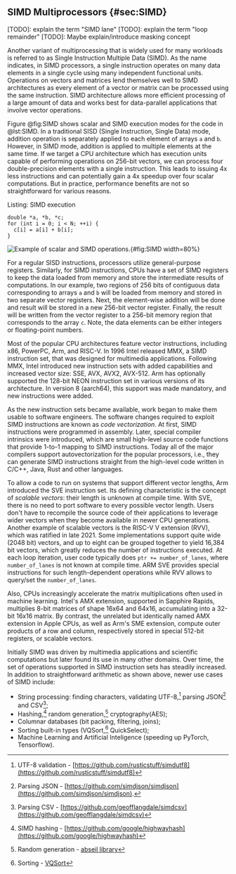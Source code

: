 ## SIMD Multiprocessors {#sec:SIMD}

[TODO]: explain the term "SIMD lane"
[TODO]: explain the term "loop remainder"
[TODO]: Maybe explain/introduce masking concept

Another variant of multiprocessing that is widely used for many workloads is referred to as Single Instruction Multiple Data (SIMD). As the name indicates, in SIMD processors, a single instruction operates on many data elements in a single cycle using many independent functional units. Operations on vectors and matrices lend themselves well to SIMD architectures as every element of a vector or matrix can be processed using the same instruction. SIMD architecture allows more efficient processing of a large amount of data and works best for data-parallel applications that involve vector operations.

Figure @fig:SIMD shows scalar and SIMD execution modes for the code in @lst:SIMD. In a traditional SISD (Single Instruction, Single Data) mode, addition operation is separately applied to each element of arrays `a` and `b`. However, in SIMD mode, addition is applied to multiple elements at the same time. If we target a CPU architecture which has execution units capable of performing operations on 256-bit vectors, we can process four double-precision elements with a single instruction. This leads to issuing 4x less instructions and can potentially gain a 4x speedup over four scalar computations. But in practice, performance benefits are not so straightforward for various reasons.

Listing: SIMD execution

~~~~ {#lst:SIMD .cpp}
double *a, *b, *c;
for (int i = 0; i < N; ++i) {
  c[i] = a[i] + b[i];
}
~~~~~~~~~~~~~~~~~~~~~~~~~~~~~~~~~~~~~~~~~~~~~~~~~

![Example of scalar and SIMD operations.](../../img/uarch/SIMD.png){#fig:SIMD width=80%}

For a regular SISD instructions, processors utilize general-purpose registers. Similarly, for SIMD instructions, CPUs have a set of SIMD registers to keep the data loaded from memory and store the intermediate results of computations. In our example, two regions of 256 bits of contiguous data corresponding to arrays `a` and `b` will be loaded from memory and stored in two separate vector registers. Next, the element-wise addition will be done and result will be stored in a new 256-bit vector register. Finally, the result will be written from the vector register to a 256-bit memory region that corresponds to the array `c`. Note, the data elements can be either integers or floating-point numbers.

Most of the popular CPU architectures feature vector instructions, including x86, PowerPC, Arm, and RISC-V. In 1996 Intel released MMX, a SIMD instruction set, that was designed for multimedia applications. Following MMX, Intel introduced new instruction sets with added capabilities and increased vector size: SSE, AVX, AVX2, AVX-512. Arm has optionally supported the 128-bit NEON instruction set in various versions of its architecture. In version 8 (aarch64), this support was made mandatory, and new instructions were added.

As the new instruction sets became available, work began to make them usable to software engineers. The software changes required to exploit SIMD instructions are known as *code vectorization*. At first, SIMD instructions were programmed in assembly. Later, special compiler intrinsics were introduced, which are small high-level source code functions that provide 1-to-1 mapping to SIMD instructions. Today all of the major compilers support autovectorization for the popular processors, i.e., they can generate SIMD instructions straight from the high-level code written in C/C++, Java, Rust and other languages.

To allow a code to run on systems that support different vector lengths, Arm introduced the SVE instruction set. Its defining characteristic is the concept of *scalable vectors*: their length is unknown at compile time. With SVE, there is no need to port software to every possible vector length. Users don't have to recompile the source code of their applications to leverage wider vectors when they become available in newer CPU generations. Another example of scalable vectors is the RISC-V V extension (RVV), which was ratified in late 2021. Some implementations support quite wide (2048 bit) vectors, and up to eight can be grouped together to yield 16,384 bit vectors, which greatly reduces the number of instructions executed. At each loop iteration, user code typically does `ptr += number_of_lanes`, where `number_of_lanes` is not known at compile time. ARM SVE provides special instructions for such length-dependent operations while RVV allows to query/set the `number_of_lanes`.

Also, CPUs increasingly accelerate the matrix multiplications often used in machine learning. Intel's AMX extension, supported in Sapphire Rapids, multiplies 8-bit matrices of shape 16x64 and 64x16, accumulating into a 32-bit 16x16 matrix. By contrast, the unrelated but identically named AMX extension in Apple CPUs, as well as Arm's SME extension, compute outer products of a row and column, respectively stored in special 512-bit registers, or scalable vectors.

Initially SIMD was driven by multimedia applications and scientific computations but later found its use in many other domains. Over time, the set of operations supported in SIMD instruction sets has steadily increased. In addition to straightforward arithmetic as shown above, newer use cases of SIMD include:

- String processing: finding characters, validating UTF-8,[^1] parsing JSON[^2] and CSV[^3];
- Hashing,[^4] random generation,[^5] cryptography(AES);
- Columnar databases (bit packing, filtering, joins);
- Sorting built-in types (VQSort,[^6] QuickSelect);
- Machine Learning and Artificial Inteligence (speeding up PyTorch, Tensorflow).

[^1]: UTF-8 validation - [https://github.com/rusticstuff/simdutf8](https://github.com/rusticstuff/simdutf8)
[^2]: Parsing JSON - [https://github.com/simdjson/simdjson](https://github.com/simdjson/simdjson).
[^3]: Parsing CSV - [https://github.com/geofflangdale/simdcsv](https://github.com/geofflangdale/simdcsv)
[^4]: SIMD hashing - [https://github.com/google/highwayhash](https://github.com/google/highwayhash)
[^5]: Random generation - [abseil library](https://github.com/abseil/abseil-cpp/blob/master/absl/random/internal/randen.h)
[^6]: Sorting - [VQSort](https://github.com/google/highway/tree/master/hwy/contrib/sort)
